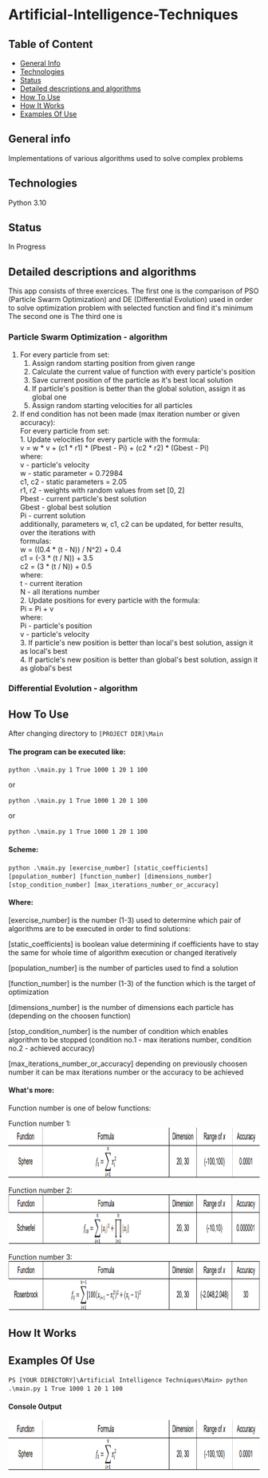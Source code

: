 # Artificial-Intelligence-Techniques

## Table of Content
* [General Info](#setup)
* [Technologies](#technologies)
* [Status](#status)
* [Detailed descriptions and algorithms](#detailed-descriptions-and-algorithms)
* [How To Use](#how-to-use)
* [How It Works](#how-it-works)
* [Examples Of Use](#examples-of-use)

## General info
Implementations of various algorithms used to solve complex problems

## Technologies
Python 3.10

## Status
In Progress

## Detailed descriptions and algorithms
This app consists of three exercices.
The first one is the comparison of PSO (Particle Swarm Optimization) and DE (Differential Evolution) used in order to solve optimization problem with selected function and find it's minimum
The second one is
The third one is

### Particle Swarm Optimization - algorithm
1. For every particle from set:
    1. Assign random starting position from given range
    2. Calculate the current value of function with every particle's position
    3. Save current position of the particle as it's best local solution
    4. If particle's position is better than the global solution, assign it as global one
    5. Assign random starting velocities for all particles
2. If end condition has not been made (max iteration number or given accuracy):    
    For every particle from set:    
        1. Update velocities for every particle with the formula:    
                v = w * v + (c1 * r1) * (Pbest - Pi) + (c2 * r2) * (Gbest - Pi)    
                    where:    
                        v - particle's velocity    
                        w - static parameter = 0.72984    
                        c1, c2 - static parameters = 2.05    
                        r1, r2 - weights with random values from set [0, 2]    
                        Pbest - current particle's best solution    
                        Gbest - global best solution    
                        Pi - current solution    
                    additionally, parameters w, c1, c2 can be updated, for better results, over the iterations with    
                    formulas:    
                        w = ((0.4 * (t - N)) / N^2) + 0.4    
                        c1 = (-3 * (t / N)) + 3.5    
                        c2 = (3 * (t / N)) + 0.5    
                        where:    
                        t - current iteration    
                        N - all iterations number    
        2. Update positions for every particle with the formula:    
                Pi = Pi + v    
                    where:    
                        Pi - particle's position    
                        v - particle's velocity     
        3. If particle's new position is better than local's best solution, assign it as local's best    
        4. If particle's new position is better than global's best solution, assign it as global's best     


### Differential Evolution - algorithm   


## How To Use
After changing directory to `[PROJECT DIR]\Main`
#### The program can be executed like:

`python .\main.py 1 True 1000 1 20 1 100`

or

`python .\main.py 1 True 1000 1 20 1 100`

or

`python .\main.py 1 True 1000 1 20 1 100`
    
#### Scheme:
`python .\main.py [exercise_number] [static_coefficients] [population_number] [function_number] [dimensions_number] [stop_condition_number] [max_iterations_number_or_accuracy]`
    
#### Where:

[exercise_number] is the number (1-3) used to determine which pair of algorithms are to be executed in order to find solutions:

[static_coefficients] is boolean value determining if coefficients have to stay the same for whole time of algorithm execution or changed iteratively

[population_number] is the number of particles used to find a solution

[function_number] is the number (1-3) of the function which is the target of optimization

[dimensions_number] is the number of dimensions each particle has (depending on the choosen function)

[stop_condition_number] is the number of condition which enables algorithm to be stopped (condition no.1 - max iterations number, condition no.2 - achieved accuracy)

[max_iterations_number_or_accuracy] depending on previously choosen number it can be max iterations number or the accuracy to be achieved

#### What's more:
Function number is one of below functions:

Function number 1:    
<img src="https://github.com/ljaniszewski00/Artificial-Intelligence-Techniques/blob/master/Assets/Sphere%20function%20description.png?raw=true" width="750" height="100"> 

Function number 2:    
<img src="https://github.com/ljaniszewski00/Artificial-Intelligence-Techniques/blob/master/Assets/Schwefel%20function%20description.png?raw=true" width="750" height="100"> 

Function number 3:     
<img src="https://github.com/ljaniszewski00/Artificial-Intelligence-Techniques/blob/master/Assets/Rosenbrock%20function%20description.png?raw=true" width="750" height="100"> 

## How It Works


## Examples Of Use

`PS [YOUR DIRECTORY]\Artificial Intelligence Techniques\Main> python .\main.py 1 True 1000 1 20 1 100`

#### Console Output
<img src="https://github.com/ljaniszewski00/Artificial-Intelligence-Techniques/blob/master/Assets/Sphere%20function%20description.png?raw=true" width="750" height="100"> 


